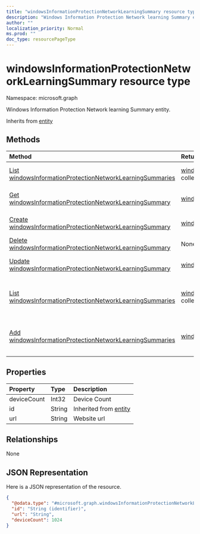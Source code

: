 ```yaml
---
title: "windowsInformationProtectionNetworkLearningSummary resource type"
description: "Windows Information Protection Network learning Summary entity."
author: ""
localization_priority: Normal
ms.prod: ""
doc_type: resourcePageType
---
```


# windowsInformationProtectionNetworkLearningSummary resource type


Namespace: microsoft.graph

Windows Information Protection Network learning Summary entity.


Inherits from [entity](../resources/entity.md)

## Methods
|Method|Return Type|Description|
|:---|:---|:---|
|[List windowsInformationProtectionNetworkLearningSummaries](../api/windowsinformationprotectionnetworklearningsummary-list.md)|[windowsInformationProtectionNetworkLearningSummary](../resources/windowsinformationprotectionnetworklearningsummary.md) collection|List properties and relationships of the [windowsInformationProtectionNetworkLearningSummary](../resources/windowsinformationprotectionnetworklearningsummary.md) objects.|
|[Get windowsInformationProtectionNetworkLearningSummary](../api/windowsinformationprotectionnetworklearningsummary-get.md)|[windowsInformationProtectionNetworkLearningSummary](../resources/windowsinformationprotectionnetworklearningsummary.md)|Read properties and relationships of the [windowsInformationProtectionNetworkLearningSummary](../resources/windowsinformationprotectionnetworklearningsummary.md) object.|
|[Create windowsInformationProtectionNetworkLearningSummary](../api/windowsinformationprotectionnetworklearningsummary-create.md)|[windowsInformationProtectionNetworkLearningSummary](../resources/windowsinformationprotectionnetworklearningsummary.md)|Create a new [windowsInformationProtectionNetworkLearningSummary](../resources/windowsinformationprotectionnetworklearningsummary.md) object.|
|[Delete windowsInformationProtectionNetworkLearningSummary](../api/windowsinformationprotectionnetworklearningsummary-delete.md)|None|Deletes a [windowsInformationProtectionNetworkLearningSummary](../resources/windowsinformationprotectionnetworklearningsummary.md).|
|[Update windowsInformationProtectionNetworkLearningSummary](../api/windowsinformationprotectionnetworklearningsummary-update.md)|[windowsInformationProtectionNetworkLearningSummary](../resources/windowsinformationprotectionnetworklearningsummary.md)|Update the properties of a [windowsInformationProtectionNetworkLearningSummary](../resources/windowsinformationprotectionnetworklearningsummary.md) object.|
|[List windowsInformationProtectionNetworkLearningSummaries](../api/intune-devices-devicemanagement-list-windowsinformationprotectionnetworklearningsummaries.md)|[windowsInformationProtectionNetworkLearningSummary](../resources/windowsinformationprotectionnetworklearningsummary.md) collection|Get the windowsInformationProtectionNetworkLearningSummaries from the windowsInformationProtectionNetworkLearningSummaries navigation property.|
|[Add windowsInformationProtectionNetworkLearningSummaries](../api/intune-devices-devicemanagement-post-windowsinformationprotectionnetworklearningsummaries.md)|[windowsInformationProtectionNetworkLearningSummary](../resources/windowsinformationprotectionnetworklearningsummary.md)|Add windowsInformationProtectionNetworkLearningSummaries by posting to the windowsInformationProtectionNetworkLearningSummaries collection.|

## Properties
|Property|Type|Description|
|:---|:---|:---|
|deviceCount|Int32|Device Count|
|id|String| Inherited from [entity](../resources/entity.md)|
|url|String|Website url|

## Relationships
None

## JSON Representation
Here is a JSON representation of the resource.
<!-- {
  "blockType": "resource",
  "keyProperty": "id",
  "@odata.type": "microsoft.graph.windowsInformationProtectionNetworkLearningSummary",
  "baseType": "microsoft.graph.entity",
  "openType": false
}
-->
``` json
{
  "@odata.type": "#microsoft.graph.windowsInformationProtectionNetworkLearningSummary",
  "id": "String (identifier)",
  "url": "String",
  "deviceCount": 1024
}
```

